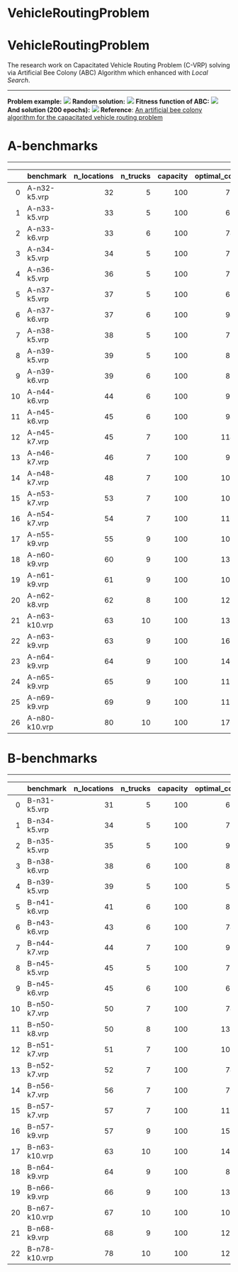 # VehicleRoutingProblem

# VehicleRoutingProblem

The research work on Capacitated Vehicle Routing Problem (C-VRP) solving via Artificial Bee Colony (ABC) Algorithm which enhanced with *Local Search*.

---
**Problem example:**
![](output/images/problemn35-k5.vrp.png)
**Random solution:**
![](output/images/beforeABC_n35-k5.vrp.png)
**Fitness function of ABC:**
![](output/images/history_n35-k5.vrp.png)
**And solution (200 epochs):**
![](output/images/afterABC_n35-k5.vrp.png)
**Reference**:
[An artificial bee colony algorithm for the capacitated
vehicle routing problem](http://citeseerx.ist.psu.edu/viewdoc/downloa[d?doi=10.1.1.457.8027&rep=rep1&type=pdf)

# A-benchmarks

---
|    | benchmark     |   n_locations |   n_trucks |   capacity |   optimal_cost |   ABC_cost |   time (s) |     error | is_feasible   |
|---:|:--------------|--------------:|-----------:|-----------:|---------------:|-----------:|-----------:|----------:|:--------------|
|  0 | A-n32-k5.vrp  |            32 |          5 |        100 |            784 |    793.689 |    34.4186 | 0.0123585 | True          |
|  1 | A-n33-k5.vrp  |            33 |          5 |        100 |            661 |    677.849 |    33.94   | 0.0254898 | True          |
|  2 | A-n33-k6.vrp  |            33 |          6 |        100 |            742 |    789.651 |    35.5225 | 0.0642203 | True          |
|  3 | A-n34-k5.vrp  |            34 |          5 |        100 |            778 |    890.053 |    34.7679 | 0.144027  | True          |
|  4 | A-n36-k5.vrp  |            36 |          5 |        100 |            799 |    902.63  |    39.6765 | 0.129699  | True          |
|  5 | A-n37-k5.vrp  |            37 |          5 |        100 |            669 |    722.61  |    40.3947 | 0.0801341 | True          |
|  6 | A-n37-k6.vrp  |            37 |          6 |        100 |            949 |   1002.95  |    41.3557 | 0.0568444 | True          |
|  7 | A-n38-k5.vrp  |            38 |          5 |        100 |            730 |    796.663 |    39.2311 | 0.0913186 | True          |
|  8 | A-n39-k5.vrp  |            39 |          5 |        100 |            822 |    917.818 |    41.4462 | 0.116567  | True          |
|  9 | A-n39-k6.vrp  |            39 |          6 |        100 |            831 |   1039.23  |    46.8593 | 0.250572  | True          |
| 10 | A-n44-k6.vrp  |            44 |          6 |        100 |            937 |    987.494 |    51.036  | 0.0538888 | True          |
| 11 | A-n45-k6.vrp  |            45 |          6 |        100 |            944 |   1209.34  |    55.1767 | 0.281077  | True          |
| 12 | A-n45-k7.vrp  |            45 |          7 |        100 |           1146 |   1270.99  |    62.4989 | 0.109066  | True          |
| 13 | A-n46-k7.vrp  |            46 |          7 |        100 |            914 |   1030.53  |    73.3458 | 0.127491  | True          |
| 14 | A-n48-k7.vrp  |            48 |          7 |        100 |           1073 |   1195.6   |    71.0007 | 0.114257  | True          |
| 15 | A-n53-k7.vrp  |            53 |          7 |        100 |           1010 |   1151.61  |    82.1195 | 0.140208  | True          |
| 16 | A-n54-k7.vrp  |            54 |          7 |        100 |           1167 |   1331.5   |    86.6397 | 0.140958  | True          |
| 17 | A-n55-k9.vrp  |            55 |          9 |        100 |           1073 |   1147.89  |    98.8293 | 0.0697974 | True          |
| 18 | A-n60-k9.vrp  |            60 |          9 |        100 |           1354 |   1502.62  |   118.18   | 0.109762  | True          |
| 19 | A-n61-k9.vrp  |            61 |          9 |        100 |           1034 |   1398.01  |   129.125  | 0.352039  | True          |
| 20 | A-n62-k8.vrp  |            62 |          8 |        100 |           1288 |   1517.37  |   119.281  | 0.178084  | True          |
| 21 | A-n63-k10.vrp |            63 |         10 |        100 |           1314 |   1515.19  |   127.642  | 0.153113  | True          |
| 22 | A-n63-k9.vrp  |            63 |          9 |        100 |           1616 |   1959.36  |   131.052  | 0.212478  | True          |
| 23 | A-n64-k9.vrp  |            64 |          9 |        100 |           1401 |   1664.51  |   122.621  | 0.188088  | True          |
| 24 | A-n65-k9.vrp  |            65 |          9 |        100 |           1174 |   1558.45  |   133.355  | 0.327473  | True          |
| 25 | A-n69-k9.vrp  |            69 |          9 |        100 |           1159 |   1434.53  |   154.796  | 0.237731  | True          |
| 26 | A-n80-k10.vrp |            80 |         10 |        100 |           1763 |   2203.57  |   184.733  | 0.249898 | True

# B-benchmarks

---
|    | benchmark     |   n_locations |   n_trucks |   capacity |   optimal_cost |   ABC_cost |   time (s) |     error | is_feasible   |
|---:|:--------------|--------------:|-----------:|-----------:|---------------:|-----------:|-----------:|----------:|:--------------|
|  0 | B-n31-k5.vrp  |            31 |          5 |        100 |            672 |    706.569 |    20.9377 | 0.0514423 | True          |
|  1 | B-n34-k5.vrp  |            34 |          5 |        100 |            788 |    808.974 |    23.4713 | 0.0266171 | True          |
|  2 | B-n35-k5.vrp  |            35 |          5 |        100 |            955 |    996.195 |    24.5341 | 0.0431363 | True          |
|  3 | B-n38-k6.vrp  |            38 |          6 |        100 |            805 |    820.224 |    28.2701 | 0.0189118 | True          |
|  4 | B-n39-k5.vrp  |            39 |          5 |        100 |            549 |    567.277 |    26.7929 | 0.0332911 | True          |
|  5 | B-n41-k6.vrp  |            41 |          6 |        100 |            829 |    947.016 |    30.4575 | 0.142359  | True          |
|  6 | B-n43-k6.vrp  |            43 |          6 |        100 |            742 |    777.761 |    33.5126 | 0.0481955 | True          |
|  7 | B-n44-k7.vrp  |            44 |          7 |        100 |            909 |    985.969 |    36.6416 | 0.0846748 | True          |
|  8 | B-n45-k5.vrp  |            45 |          5 |        100 |            751 |    796.818 |    32.5534 | 0.0610096 | True          |
|  9 | B-n45-k6.vrp  |            45 |          6 |        100 |            678 |    768.834 |    37.3276 | 0.133974  | True          |
| 10 | B-n50-k7.vrp  |            50 |          7 |        100 |            741 |    763.865 |    41.6256 | 0.0308568 | True          |
| 11 | B-n50-k8.vrp  |            50 |          8 |        100 |           1312 |   1354.85  |    44.7541 | 0.0326566 | True          |
| 12 | B-n51-k7.vrp  |            51 |          7 |        100 |           1032 |   1124.62  |    42.9064 | 0.0897509 | True          |
| 13 | B-n52-k7.vrp  |            52 |          7 |        100 |            747 |    818.84  |    43.2389 | 0.0961716 | True          |
| 14 | B-n56-k7.vrp  |            56 |          7 |        100 |            707 |    792.316 |    47.4659 | 0.120674  | True          |
| 15 | B-n57-k7.vrp  |            57 |          7 |        100 |           1153 |   1555.21  |    66.0018 | 0.348837  | True          |
| 16 | B-n57-k9.vrp  |            57 |          9 |        100 |           1598 |   1740.66  |    57.6039 | 0.0892725 | True          |
| 17 | B-n63-k10.vrp |            63 |         10 |        100 |           1496 |   1775.97  |    75.6478 | 0.187143  | True          |
| 18 | B-n64-k9.vrp  |            64 |          9 |        100 |            861 |   1082.98  |    75.0857 | 0.257812  | True          |
| 19 | B-n66-k9.vrp  |            66 |          9 |        100 |           1316 |   1611.2   |    82.5796 | 0.224317  | True          |
| 20 | B-n67-k10.vrp |            67 |         10 |        100 |           1032 |   1206.82  |    86.4656 | 0.169402  | True          |
| 21 | B-n68-k9.vrp  |            68 |          9 |        100 |           1272 |   1442.81  |    67.5301 | 0.134288  | True          |
| 22 | B-n78-k10.vrp |            78 |         10 |        100 |           1221 |   1602.17  |    93.2046 | 0.312182  | True          |
